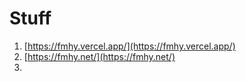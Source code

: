 # Stuff
1. [https://fmhy.vercel.app/](https://fmhy.vercel.app/)
2. [https://fmhy.net/](https://fmhy.net/)
3. 